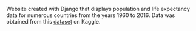 Website created with Django that displays population and life expectancy data for numerous countries from the years 1960 to 2016. Data was obtained from this [dataset](https://www.kaggle.com/gemartin/world-bank-data-1960-to-2016) on Kaggle. 
